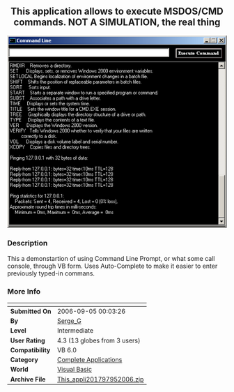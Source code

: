 ﻿<div align="center">

## This application allows to execute MSDOS/CMD commands\. NOT A SIMULATION, the real thing

<img src="PIC200695155498121.jpg">
</div>

### Description

This a demonstartion of using Command Line Prompt, or what some call console, through VB form. Uses Auto-Complete to make it easier to enter previously typed-in commans.
 
### More Info
 


<span>             |<span>
---                |---
**Submitted On**   |2006-09-05 00:03:26
**By**             |[Serge\_G](https://github.com/Planet-Source-Code/PSCIndex/blob/master/ByAuthor/serge-g.md)
**Level**          |Intermediate
**User Rating**    |4.3 (13 globes from 3 users)
**Compatibility**  |VB 6\.0
**Category**       |[Complete Applications](https://github.com/Planet-Source-Code/PSCIndex/blob/master/ByCategory/complete-applications__1-27.md)
**World**          |[Visual Basic](https://github.com/Planet-Source-Code/PSCIndex/blob/master/ByWorld/visual-basic.md)
**Archive File**   |[This\_appli201797952006\.zip](https://github.com/Planet-Source-Code/serge-g-this-application-allows-to-execute-msdos-cmd-commands-not-a-simulation-the-real-th__1-66467/archive/master.zip)









